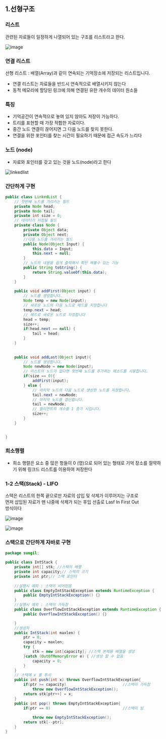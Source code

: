 <h2> 1.선형구조</h3>

<h3>리스트</h3>

관련된 자료들이 일정하게 나열되어 있는 구조를 리스트라고 한다.

![image](https://user-images.githubusercontent.com/106642094/226522751-ac9a7a50-5b52-408c-80f9-90db4d2cfd88.png)


<h3>연결 리스트</h3>

선형 리스트 : 배열(Array)과 같이 연속되는 기억장소에 저장되는 리스트입니다.
* 연결 리스트는 자료들을 반드시 연속적으로 배열시키지 않는다
* 동적 메모리에 할당된 링크에 의해 연결된 유한 개수의 데이터 원소들

<h3> 특징 </h3>

* 기억공간이 연속적으로 놓여 있지 않아도 저장이 가능하다.
* 트리를 표현할 때 가장 적합한 자료이다.
* 중간 노드 연결이 끊어지면 그 다음 노드를 찾지 못한다.
* 연결을 위한 포인터를 찾는 시간이 필요하기 때문에 접근 속도가 느리다

<h3> 노드 (node) </h3>
 
 * 자료와 포인터를 갖고 있는 것을 노드(node)라고 한다

![linkedlist](https://user-images.githubusercontent.com/106642094/226498770-92d8e0cc-d5b6-4dd7-8319-ff85ee056b23.png)

<h3>간단하게 구현</h3>

```java
public class LinkedList {
	// 첫번째 노드를 가리키는 필드
	private Node head;
	private Node tail;
	private int size = 0;
	// 데이터가 저정될 필드
	private class Node {
		private Object data;
		private Object next;
		//다음 노드를 가리키는 필드
		public Node(Object Input) {
			this.data = Input;
			this.next = null;
		}
		// 노드의 내용을 쉽게 출력해서 확인 해볼수 있는 기능
		public String toString() {
			return String.valueOf(this.data);
		}
	}
	
	public void addFirst(Object input) {
		// 노드를 생성합니다.
		Node temp = new Node(input);
		// 새로운 노드의 다음 노드로 헤드를 지정합니다
		temp.next = head;
		// 헤드로 새로운 노드로 지정합니다
		head = temp;
		size++;
		if(head.next == null) {
			tail = head;
		}
	}
	
	
    public void addLast(Object input){
        // 노드를 생성합니다.
        Node newNode = new Node(input);
        // 리스트의 노드가 없다면 첫번째 노드를 추가하는 메소드를 사용합니다.
        if(size == 0){
            addFirst(input);
        } else {
            // 마지막 노드의 다음 노드로 생성한 노드를 지정합니다.
            tail.next = newNode;
            // 마지막 노드를 갱신합니다.
            tail = newNode;
            // 엘리먼트의 개수를 1 증가 시킵니다.
            size++;
        }
    }
	

}
```

<h3> 희소행렬 </h3>

* 희소 행렬은 요소 중 많은 항들이 0 (영)으로 되어 있는 형태로 기억 장소를 절약하기
위해 링크드 리스트를 이용하여 저장한다

<h3> 1-2 스택(Stack) - LIFO</h3>
<p>스택은 리스트의 한쪽 끝으로만 자료의 삽입 및 삭제가 이루어지는 구조로 </br>먼저  삽입된 자료가 맨 나중에 삭제가 되는 후입 선출로 Lasf In First Out</br>방식이다</p>

![image](https://user-images.githubusercontent.com/106642094/226522834-989817c8-0c29-413a-973d-4bc520b2a568.png)

![image](https://user-images.githubusercontent.com/106642094/226522851-d1ba72fd-cc23-4a1b-8dcf-619cdece84d2.png)
<h3>스택으로 간단하게 자바로 구현</h3>

```java
package sungil;

public class IntStack {
	private int[] stk; //스택의 배열
	private int capacity;// 스택의 크기
	private int ptr;// 스택 포인터
	
	//실행시 예외 : 스택이 비어있음
	public class EmptyIntStackException extends RuntimeException {
		public EmptyIntStackException() {}
	}
	//실행시 예외 : 스택이 가득참
	public class OverflowIntStackException extends RuntimeException {
		public OverflowIntStackException() {}

	}
	//생성자
	public IntStack(int maxlen) {
		ptr = 0;
		capacity = maxlen;
		try {
			stk = new int[capacity]; //스택 본체용 배열을 생성
		}catch (OutOfMemoryError e) { //생성 할 수 없음
			capacity = 0;
		}
	}
	// 스택에 x 를 푸시
	public int push(int x) throws OverflowIntStackException{
		if(ptr >= capacity)							//스택이 가득참
			throw new OverflowIntStackException();
		return stk[ptr++] = x;
	}
	public int pop() throws EmptyIntStackException{
		if(ptr == 0)								//스택이 빔	
			
			throw new EmptyIntStackException();
		return stk[--ptr];
	}
}

```

















